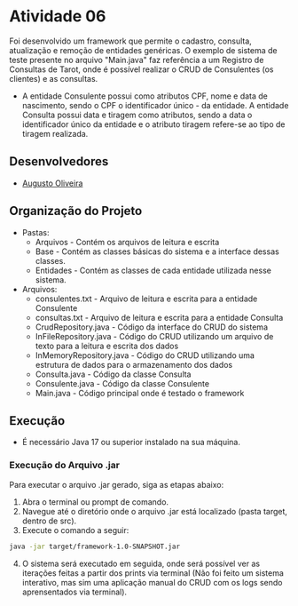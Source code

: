 # Atividade 06

Foi desenvolvido um framework que permite o cadastro, consulta, atualização e remoção de entidades genéricas. O exemplo de sistema de teste presente no arquivo "Main.java" faz referência a um Registro de Consultas de Tarot, onde é possível realizar o CRUD de Consulentes (os clientes) e as consultas. 

- A entidade Consulente possui como atributos CPF, nome e data de nascimento, sendo o CPF o identificador único - da entidade.
A entidade Consulta possui data e tiragem como atributos, sendo a data o identificador único da entidade e o atributo tiragem refere-se ao tipo de tiragem realizada.

## Desenvolvedores
- [Augusto Oliveira](https://github.com/augustces)

## Organização do Projeto

- Pastas:
    - Arquivos - Contém os arquivos de leitura e escrita
    - Base - Contém as classes básicas do sistema e a interface dessas classes.
    - Entidades - Contém as classes de cada entidade utilizada nesse sistema.
- Arquivos:
    - consulentes.txt - Arquivo de leitura e escrita para a entidade Consulente
    - consultas.txt - Arquivo de leitura e escrita para a entidade Consulta
    - CrudRepository.java - Código da interface do CRUD do sistema  
    - InFileRepository.java - Código do CRUD utilizando um arquivo de texto para a leitura e escrita dos dados
    - InMemoryRepository.java - Código do CRUD utilizando uma estrutura de dados para o armazenamento dos dados
    - Consulta.java - Código da classe Consulta
    - Consulente.java - Código da classe Consulente
    - Main.java - Código principal onde é testado o framework

## Execução

- É necessário Java 17 ou superior instalado na sua máquina.

### Execução do Arquivo .jar
Para executar o arquivo .jar gerado, siga as etapas abaixo:

1. Abra o terminal ou prompt de comando.
2. Navegue até o diretório onde o arquivo .jar está localizado (pasta target, dentro de src).
3. Execute o comando a seguir: 
``` sh
java -jar target/framework-1.0-SNAPSHOT.jar

```
4. O sistema será executado em seguida, onde será possível ver as iterações feitas a partir dos prints via terminal (Não foi feito um sistema interativo, mas sim uma aplicação manual do CRUD com os logs sendo aprensentados via terminal).


